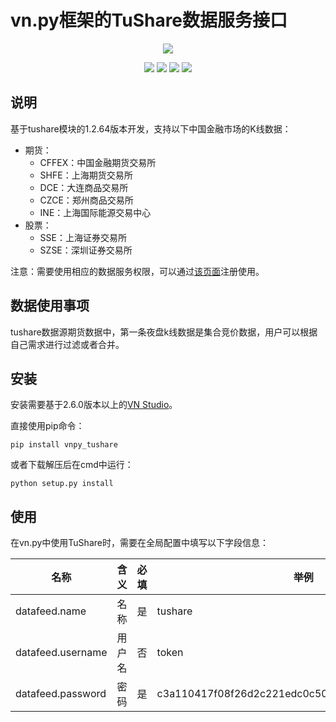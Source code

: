 # vn.py框架的TuShare数据服务接口

<p align="center">
  <img src ="https://vnpy.oss-cn-shanghai.aliyuncs.com/vnpy-logo.png"/>
</p>

<p align="center">
    <img src ="https://img.shields.io/badge/version-1.2.64.2-blueviolet.svg"/>
    <img src ="https://img.shields.io/badge/platform-windows|linux|macos-yellow.svg"/>
    <img src ="https://img.shields.io/badge/python-3.7-blue.svg"/>
    <img src ="https://img.shields.io/github/license/vnpy/vnpy.svg?color=orange"/>
</p>

## 说明

基于tushare模块的1.2.64版本开发，支持以下中国金融市场的K线数据：

* 期货：
  * CFFEX：中国金融期货交易所
  * SHFE：上海期货交易所
  * DCE：大连商品交易所
  * CZCE：郑州商品交易所
  * INE：上海国际能源交易中心
* 股票：
  * SSE：上海证券交易所
  * SZSE：深圳证券交易所

注意：需要使用相应的数据服务权限，可以通过[该页面](https://www.tushare.pro)注册使用。

## 数据使用事项

tushare数据源期货数据中，第一条夜盘k线数据是集合竞价数据，用户可以根据自己需求进行过滤或者合并。

## 安装

安装需要基于2.6.0版本以上的[VN Studio](https://www.vnpy.com)。

直接使用pip命令：

```
pip install vnpy_tushare
```


或者下载解压后在cmd中运行：

```
python setup.py install
```

## 使用

在vn.py中使用TuShare时，需要在全局配置中填写以下字段信息：

|名称|含义|必填|举例|
|---------|----|---|---|
|datafeed.name|名称|是|tushare|
|datafeed.username|用户名|否|token|
|datafeed.password|密码|是|c3a110417f08f26d2c221edc0c50d4a8a5001502eea89cf5|
